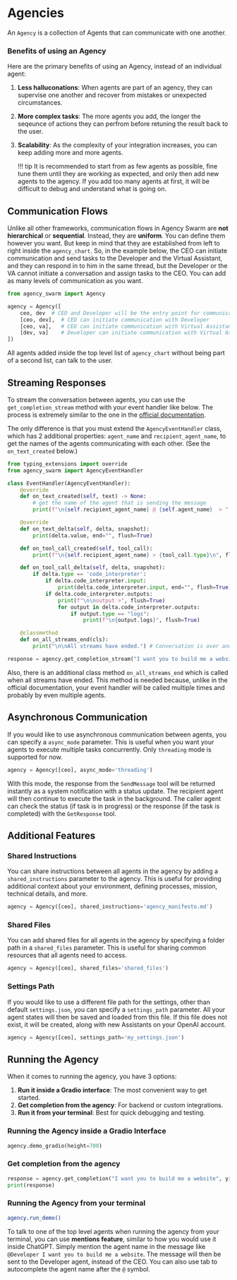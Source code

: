 # Agencies 

An `Agency` is a collection of Agents that can communicate with one another. 

### Benefits of using an Agency

Here are the primary benefits of using an Agency, instead of an individual agent:

1. **Less halluconations**: When agents are part of an agency, they can supervise one another and recover from mistakes or unexpected circumstances.
2. **More complex tasks**: The more agents you add, the longer the seqeunce of actions they can perfrom before retuning the result back to the user.
3. **Scalability**: As the complexity of your integration increases, you can keep adding more and more agents. 

    !!! tip
        It is recommended to start from as few agents as possible, fine tune them until they are working as expected, and only then add new agents to the agency. If you add too many agents at first, it will be difficult to debug and understand what is going on.

## Communication Flows

Unlike all other frameworks, communication flows in Agency Swarm are **not hierarchical** or **sequential**. Instead, they are **uniform**. You can define them however you want. But keep in mind that they are established from left to right inside the `agency_chart`. So, in the example below, the CEO can initiate communication and send tasks to the Developer and the Virtual Assistant, and they can respond in to him in the same thread, but the Developer or the VA cannot initiate a conversation and assign tasks to the CEO. You can add as many levels of communication as you want.

```python
from agency_swarm import Agency

agency = Agency([
    ceo, dev  # CEO and Developer will be the entry point for communication with the user
    [ceo, dev],  # CEO can initiate communication with Developer
    [ceo, va],   # CEO can initiate communication with Virtual Assistant
    [dev, va]    # Developer can initiate communication with Virtual Assistant
])
```

All agents added inside the top level list of `agency_chart` without being part of a second list, can talk to the user.

## Streaming Responses

To stream the conversation between agents, you can use the `get_completion_stream` method with your event handler like below. The process is extremely similar to the one in the [official documentation](https://platform.openai.com/docs/assistants/overview/step-4-create-a-run?context=with-streaming).

The only difference is that you must extend the `AgencyEventHandler` class, which has 2 additional properties: `agent_name` and `recipient_agent_name`, to get the names of the agents communicating with each other. (See the `on_text_created` below.)


```python
from typing_extensions import override
from agency_swarm import AgencyEventHandler

class EventHandler(AgencyEventHandler):
    @override
    def on_text_created(self, text) -> None:
        # get the name of the agent that is sending the message
        print(f"\n{self.recipient_agent_name} @ {self.agent_name}  > ", end="", flush=True)

    @override
    def on_text_delta(self, delta, snapshot):
        print(delta.value, end="", flush=True)

    def on_tool_call_created(self, tool_call):
        print(f"\n{self.recipient_agent_name} > {tool_call.type}\n", flush=True)

    def on_tool_call_delta(self, delta, snapshot):
        if delta.type == 'code_interpreter':
            if delta.code_interpreter.input:
                print(delta.code_interpreter.input, end="", flush=True)
            if delta.code_interpreter.outputs:
                print(f"\n\noutput >", flush=True)
                for output in delta.code_interpreter.outputs:
                    if output.type == "logs":
                        print(f"\n{output.logs}", flush=True)

    @classmethod
    def on_all_streams_end(cls):
        print("\n\nAll streams have ended.") # Conversation is over and message is returned to the user.

response = agency.get_completion_stream("I want you to build me a website", event_handler=EventHandler)
```

Also, there is an additional class method `on_all_streams_end` which is called when all streams have ended. This method is needed because, unlike in the official documentation, your event handler will be called multiple times and probably by even multiple agents. 

## Asynchronous Communication

If you would like to use asynchronous communication between agents, you can specify a `async_mode` parameter. This is useful when you want your agents to execute multiple tasks concurrently. Only `threading` mode is supported for now.

```python
agency = Agency([ceo], async_mode='threading') 
```

With this mode, the response from the `SendMessage` tool will be returned instantly as a system notification with a status update. The recipient agent will then continue to execute the task in the background. The caller agent can check the status (if task is in progress) or the response (if the task is completed) with the `GetResponse` tool.

## Additional Features

### Shared Instructions

You can share instructions between all agents in the agency by adding a `shared_instructions` parameter to the agency. This is useful for providing additional context about your environment, defining processes, mission, technical details, and more.

```python
agency = Agency([ceo], shared_instructions='agency_manifesto.md') 
```

### Shared Files

You can add shared files for all agents in the agency by specifying a folder path in a `shared_files` parameter. This is useful for sharing common resources that all agents need to access.

```python
agency = Agency([ceo], shared_files='shared_files') 
```

### Settings Path

If you would like to use a different file path for the settings, other than default `settings.json`, you can specify a `settings_path` parameter. All your agent states will then be saved and loaded from this file. If this file does not exist, it will be created, along with new Assistants on your OpenAI account.

```python
agency = Agency([ceo], settings_path='my_settings.json') 
```

## Running the Agency

When it comes to running the agency, you have 3 options:

1. **Run it inside a Gradio interface**: The most convenient way to get started.
2. **Get completion from the agency**: For backend or custom integrations.
3. **Run it from your terminal**: Best for quick debugging and testing.

### Running the Agency inside a Gradio Interface

```python
agency.demo_gradio(height=700) 
```

### Get completion from the agency

```python
response = agency.get_completion("I want you to build me a website", yield_messages=False)
print(response)
```

### Running the Agency from your terminal

```bash
agency.run_demo()
```

To talk to one of the top level agents when running the agency from your terminal, you can use **mentions feature**, similar to how you would use it inside ChatGPT. Simply mention the agent name in the message like `@Developer I want you to build me a website`. The message will then be sent to the Developer agent, instead of the CEO. You can also use tab to autocomplete the agent name after the `@` symbol.